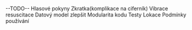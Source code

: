 --TODO--
Hlasové pokyny
Zkratka(komplikace na ciferník)
Vibrace resuscitace
Datový model zlepšit
Modularita kodu
Testy
Lokace
Podmínky používání
